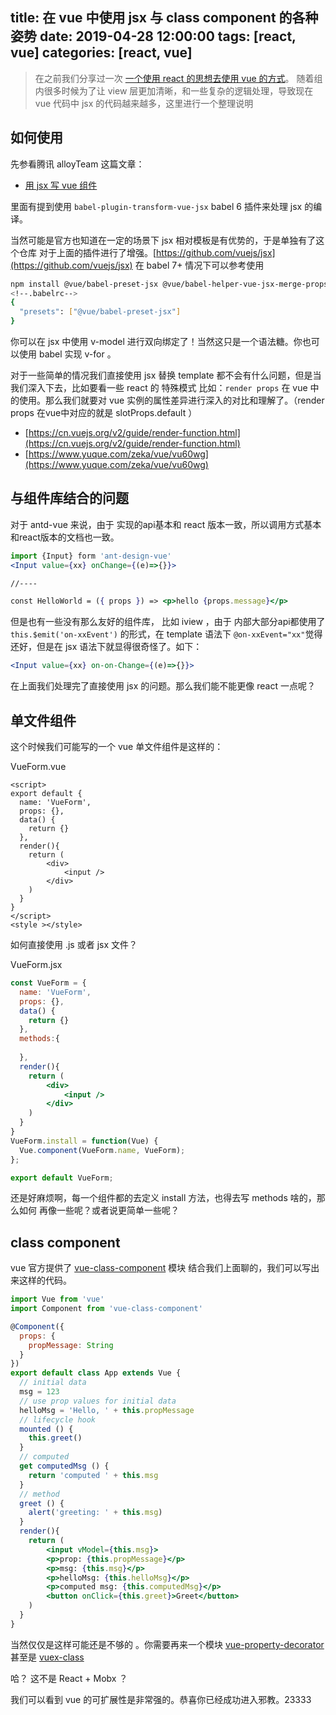 title: 在 vue 中使用 jsx 与 class component 的各种姿势
date: 2019-04-28 12:00:00
tags: [react, vue]
categories: [react, vue]
---

> 在之前我们分享过一次 [一个使用 react 的思想去使用 vue 的方式](https://blog.guowenfh.com/2019/04/28/2019/react-development-description-vue/)。
> 随着组内很多时候为了让 view 层更加清晰，和一些复杂的逻辑处理，导致现在 vue 代码中 jsx 的代码越来越多，这里进行一个整理说明

## 如何使用 

先参看腾讯 alloyTeam 这篇文章：

- [用 jsx 写 vue 组件](http://www.alloyteam.com/2017/07/12918/)

里面有提到使用 `babel-plugin-transform-vue-jsx` babel 6 插件来处理 jsx 的编译。

当然可能是官方也知道在一定的场景下 jsx 相对模板是有优势的，于是单独有了这个仓库 对于上面的插件进行了增强。[https://github.com/vuejs/jsx](https://github.com/vuejs/jsx) 在 babel 7+ 情况下可以参考使用

```sh
npm install @vue/babel-preset-jsx @vue/babel-helper-vue-jsx-merge-props
<!--.babelrc-->
{
  "presets": ["@vue/babel-preset-jsx"]
}
```

你可以在 jsx 中使用 v-model 进行双向绑定了！当然这只是一个语法糖。你也可以使用 babel 实现 v-for 。

对于一些简单的情况我们直接使用 jsx 替换 template 都不会有什么问题，但是当我们深入下去，比如要看一些 react 的 特殊模式 比如：`render props` 在 vue 中的使用。那么我们就要对 vue 实例的属性差异进行深入的对比和理解了。（render props 在vue中对应的就是 slotProps.default ）

- [https://cn.vuejs.org/v2/guide/render-function.html](https://cn.vuejs.org/v2/guide/render-function.html)
- [https://www.yuque.com/zeka/vue/vu60wg](https://www.yuque.com/zeka/vue/vu60wg)

## 与组件库结合的问题 

对于 antd-vue 来说，由于 实现的api基本和 react 版本一致，所以调用方式基本和react版本的文档也一致。

```jsx 
import {Input} form 'ant-design-vue'
<Input value={xx} onChange={(e)=>{}}>

//----

const HelloWorld = ({ props }) => <p>hello {props.message}</p>
```

但是也有一些没有那么友好的组件库， 比如 iview ，由于 内部大部分api都使用了 `this.$emit('on-xxEvent')` 的形式，在 template 语法下 `@on-xxEvent="xx"`觉得还好，但是在 jsx 语法下就显得很奇怪了。如下： 

```jsx
<Input value={xx} on-on-Change={(e)=>{}}>
```

在上面我们处理完了直接使用 jsx 的问题。那么我们能不能更像 react 一点呢？

## 单文件组件

这个时候我们可能写的一个 vue 单文件组件是这样的：

VueForm.vue
```vue
<script>
export default {
  name: 'VueForm',
  props: {},
  data() {
    return {}
  },
  render(){
    return (
        <div>
            <input />
        </div>
    )
  }
}
</script>
<style ></style>
```

如何直接使用 .js 或者 jsx 文件？

VueForm.jsx

```jsx
const VueForm = {
  name: 'VueForm',
  props: {},
  data() {
    return {}
  },
  methods:{
  
  },
  render(){
    return (
        <div>
            <input />
        </div>
    )
  }
}
VueForm.install = function(Vue) {
  Vue.component(VueForm.name, VueForm);
};

export default VueForm;
```

还是好麻烦啊，每一个组件都的去定义 install 方法，也得去写 methods 啥的，那么如何 再像一些呢？或者说更简单一些呢？

## class component

vue 官方提供了 [vue-class-component](https://github.com/vuejs/vue-class-component) 模块 结合我们上面聊的，我们可以写出来这样的代码。


```jsx
import Vue from 'vue'
import Component from 'vue-class-component'

@Component({
  props: {
    propMessage: String
  }
})
export default class App extends Vue {
  // initial data
  msg = 123
  // use prop values for initial data
  helloMsg = 'Hello, ' + this.propMessage
  // lifecycle hook
  mounted () {
    this.greet()
  }
  // computed
  get computedMsg () {
    return 'computed ' + this.msg
  }
  // method
  greet () {
    alert('greeting: ' + this.msg)
  }
  render(){
    return (
        <input vModel={this.msg}>
        <p>prop: {this.propMessage}</p>
        <p>msg: {this.msg}</p>
        <p>helloMsg: {this.helloMsg}</p>
        <p>computed msg: {this.computedMsg}</p>
        <button onClick={this.greet}>Greet</button>
    )
  }
}
```

当然仅仅是这样可能还是不够的 。你需要再来一个模块 [vue-property-decorator](https://github.com/kaorun343/vue-property-decorator) 甚至是 [vuex-class](https://github.com/ktsn/vuex-class/)

哈？ 这不是 React + Mobx ？

我们可以看到 vue 的可扩展性是非常强的。恭喜你已经成功进入邪教。23333